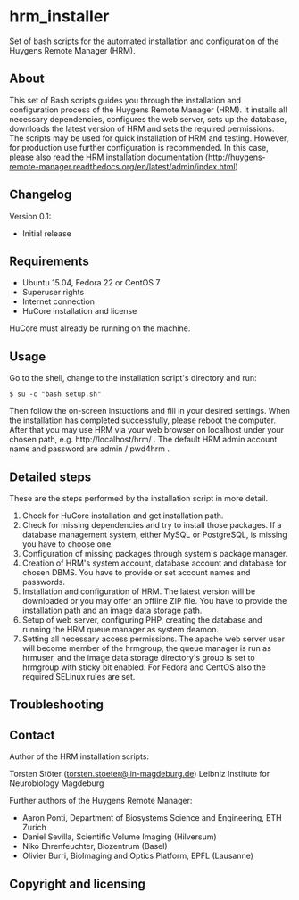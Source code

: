 hrm_installer
=============

Set of bash scripts for the automated installation and configuration of the
Huygens Remote Manager (HRM).


About
-----

This set of Bash scripts guides you through the installation and configuration
process of the Huygens Remote Manager (HRM). It installs all necessary
dependencies, configures the web server, sets up the database, downloads the
latest version of HRM and sets the required permissions. The scripts may be used
for quick installation of HRM and testing. However, for production use further
configuration is recommended. In this case, please also read the HRM
installation documentation
(http://huygens-remote-manager.readthedocs.org/en/latest/admin/index.html)


Changelog
---------

Version 0.1:
  - Initial release


Requirements
------------

* Ubuntu 15.04, Fedora 22 or CentOS 7
* Superuser rights
* Internet connection
* HuCore installation and license

HuCore must already be running on the machine.


Usage
-----

Go to the shell, change to the installation script's directory and run:

```
$ su -c "bash setup.sh"
```

Then follow the on-screen instuctions and fill in your desired settings. When
the installation has completed successfully, please reboot the computer. After
that you may use HRM via your web browser on localhost under your chosen path,
e.g. http://localhost/hrm/ . The default HRM admin account name and password are
admin / pwd4hrm .


Detailed steps
--------------

These are the steps performed by the installation script in more detail.

1. Check for HuCore installation and get installation path.
2. Check for missing dependencies and try to install those packages. If a
   database management system, either MySQL or PostgreSQL, is missing you have
   to choose one.
3. Configuration of missing packages through system's package manager.
4. Creation of HRM's system account, database account and database for chosen
   DBMS. You have to provide or set account names and passwords.
5. Installation and configuration of HRM. The latest version will be downloaded
   or you may offer an offline ZIP file. You have to provide the installation
   path and an image data storage path.
6. Setup of web server, configuring PHP, creating the database and running the
   HRM queue manager as system deamon.
7. Setting all necessary access permissions. The apache web server user will
   become member of the hrmgroup, the queue manager is run as hrmuser, and the
   image data storage directory's group is set to hrmgroup with sticky bit
   enabled. For Fedora and CentOS also the required SELinux rules are set.


Troubleshooting
---------------

Contact
-------

Author of the HRM installation scripts:

Torsten Stöter (torsten.stoeter@lin-magdeburg.de)
Leibniz Institute for Neurobiology Magdeburg

Further authors of the Huygens Remote Manager:
* Aaron Ponti, Department of Biosystems Science and Engineering, ETH Zurich
* Daniel Sevilla, Scientific Volume Imaging (Hilversum)
* Niko Ehrenfeuchter, Biozentrum (Basel)
* Olivier Burri, BioImaging and Optics Platform, EPFL (Lausanne)


Copyright and licensing
-----------------------


